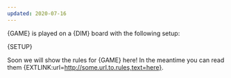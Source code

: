 ```yaml
---
updated: 2020-07-16
---
```

{GAME} is played on a {DIM} board with the following setup:

{SETUP}

Soon we will show the rules for {GAME} here! In the meantime you can read them {EXTLINK:url=http://some.url.to.rules,text=here}.
